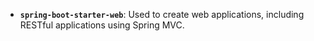- **`spring-boot-starter-web`**: Used to create web applications, including RESTful applications using Spring MVC.
